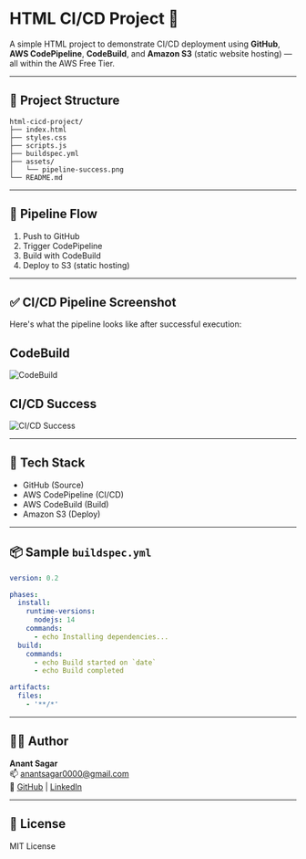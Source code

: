 # HTML CI/CD Project 🚀

A simple HTML project to demonstrate CI/CD deployment using **GitHub**, **AWS CodePipeline**, **CodeBuild**, and **Amazon S3** (static website hosting) — all within the AWS Free Tier.

---

## 📁 Project Structure

```
html-cicd-project/
├── index.html
├── styles.css
├── scripts.js
├── buildspec.yml
├── assets/
│   └── pipeline-success.png
└── README.md
```

---

## 🧪 Pipeline Flow

1. Push to GitHub
2. Trigger CodePipeline
3. Build with CodeBuild
4. Deploy to S3 (static hosting)

---

## ✅ CI/CD Pipeline Screenshot

Here's what the pipeline looks like after successful execution:

## CodeBuild
![CodeBuild](https://github.com/user-attachments/assets/8123d63c-f7f5-45fd-98e4-9441bb398838)

## CI/CD Success
![CI/CD Success](https://github.com/user-attachments/assets/2944fd2b-4d8e-4adc-b2f4-51a27d458d4d)


---

## 🧰 Tech Stack

- GitHub (Source)
- AWS CodePipeline (CI/CD)
- AWS CodeBuild (Build)
- Amazon S3 (Deploy)

---

## 📦 Sample `buildspec.yml`

```yaml
version: 0.2

phases:
  install:
    runtime-versions:
      nodejs: 14
    commands:
      - echo Installing dependencies...
  build:
    commands:
      - echo Build started on `date`
      - echo Build completed

artifacts:
  files:
    - '**/*'
```

---

## 👨‍💻 Author

**Anant Sagar**  
📫 anantsagar0000@gmail.com  
🔗 [GitHub](https://github.com/AnantSagar01) | [LinkedIn](https://www.linkedin.com/in/anantsagar01)

---

## 📜 License

MIT License
